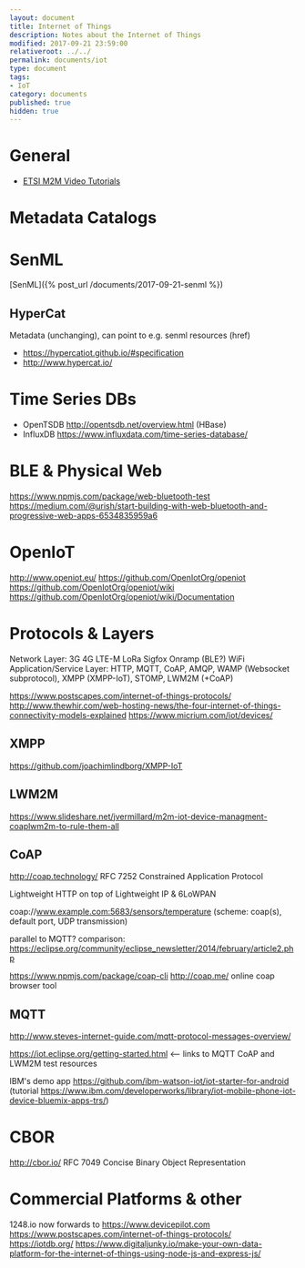 ```yaml
---
layout: document
title: Internet of Things
description: Notes about the Internet of Things
modified: 2017-09-21 23:59:00
relativeroot: ../../
permalink: documents/iot
type: document
tags:
- IoT
category: documents
published: true
hidden: true
---
```


# General

- [ETSI M2M Video Tutorials](http://cocoon.actility.com/documentation/ongv2/ETSI_M2M_videos)

# Metadata Catalogs

# SenML

[SenML]({% post_url /documents/2017-09-21-senml %})

## HyperCat

Metadata (unchanging), can point to e.g. senml resources (href)

- https://hypercatiot.github.io/#specification
- http://www.hypercat.io/

# Time Series DBs

- OpenTSDB http://opentsdb.net/overview.html (HBase)
- InfluxDB https://www.influxdata.com/time-series-database/

# BLE & Physical Web

https://www.npmjs.com/package/web-bluetooth-test
https://medium.com/@urish/start-building-with-web-bluetooth-and-progressive-web-apps-6534835959a6

# OpenIoT

http://www.openiot.eu/
https://github.com/OpenIotOrg/openiot
https://github.com/OpenIotOrg/openiot/wiki
https://github.com/OpenIotOrg/openiot/wiki/Documentation

# Protocols & Layers

Network Layer: 3G 4G LTE-M LoRa Sigfox Onramp (BLE?) WiFi
Application/Service Layer: HTTP, MQTT, CoAP, AMQP, WAMP (Websocket subprotocol), XMPP (XMPP-IoT), STOMP, LWM2M (+CoAP)

https://www.postscapes.com/internet-of-things-protocols/
http://www.thewhir.com/web-hosting-news/the-four-internet-of-things-connectivity-models-explained
https://www.micrium.com/iot/devices/

## XMPP

https://github.com/joachimlindborg/XMPP-IoT

## LWM2M

https://www.slideshare.net/jvermillard/m2m-iot-device-managment-coaplwm2m-to-rule-them-all

## CoAP

http://coap.technology/ RFC 7252 Constrained Application Protocol

Lightweight HTTP on top of Lightweight IP & 6LoWPAN

coap://www.example.com:5683/sensors/temperature (scheme: coap(s), default port, UDP transmission)

parallel to MQTT? comparison: https://eclipse.org/community/eclipse_newsletter/2014/february/article2.php

https://www.npmjs.com/package/coap-cli
http://coap.me/ online coap browser tool

## MQTT

http://www.steves-internet-guide.com/mqtt-protocol-messages-overview/

https://iot.eclipse.org/getting-started.html <-- links to MQTT CoAP and LWM2M test resources

IBM's demo app https://github.com/ibm-watson-iot/iot-starter-for-android (tutorial https://www.ibm.com/developerworks/library/iot-mobile-phone-iot-device-bluemix-apps-trs/)

# CBOR

http://cbor.io/ RFC 7049 Concise Binary Object Representation

# Commercial Platforms & other

1248.io now forwards to https://www.devicepilot.com
https://www.postscapes.com/internet-of-things-protocols/
https://iotdb.org/
https://www.digitaljunky.io/make-your-own-data-platform-for-the-internet-of-things-using-node-js-and-express-js/
